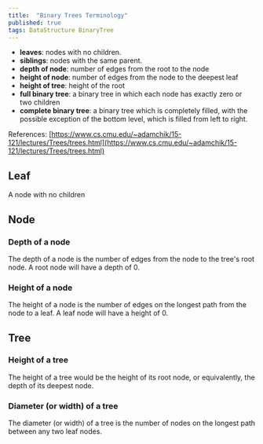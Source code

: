 ```yaml
---
title:  "Binary Trees Terminology"
published: true
tags: DataStructure BinaryTree
---
```


- **leaves**: nodes with no children.
- **siblings**: nodes with the same parent.
- **depth of node**: number of edges from the root to the node
- **height of node**: number of edges from the node to the deepest leaf
- **height of tree**: height of the root
- **full binary tree**: a binary tree in which each node has exactly zero or two children
- **complete binary tree**: a binary tree which is completely filled, with the possible
  exception of the bottom level, which is filled from left to right.

References: [https://www.cs.cmu.edu/~adamchik/15-121/lectures/Trees/trees.html](https://www.cs.cmu.edu/~adamchik/15-121/lectures/Trees/trees.html)

## Leaf

A node with no children

## Node

### Depth of a node

The depth of a node is the number of edges from the node to the
tree's root node. A root node will have a depth of 0.

### Height of a node

The height of a node is the number of edges on the longest path from
the node to a leaf. A leaf node will have a height of 0.

## Tree

### Height of a tree

The height of a tree would be the height of its root node, or equivalently, the depth of its deepest node.

### Diameter (or width) of a tree

The diameter (or width) of a tree is the number of nodes on the longest path between any two leaf nodes.
